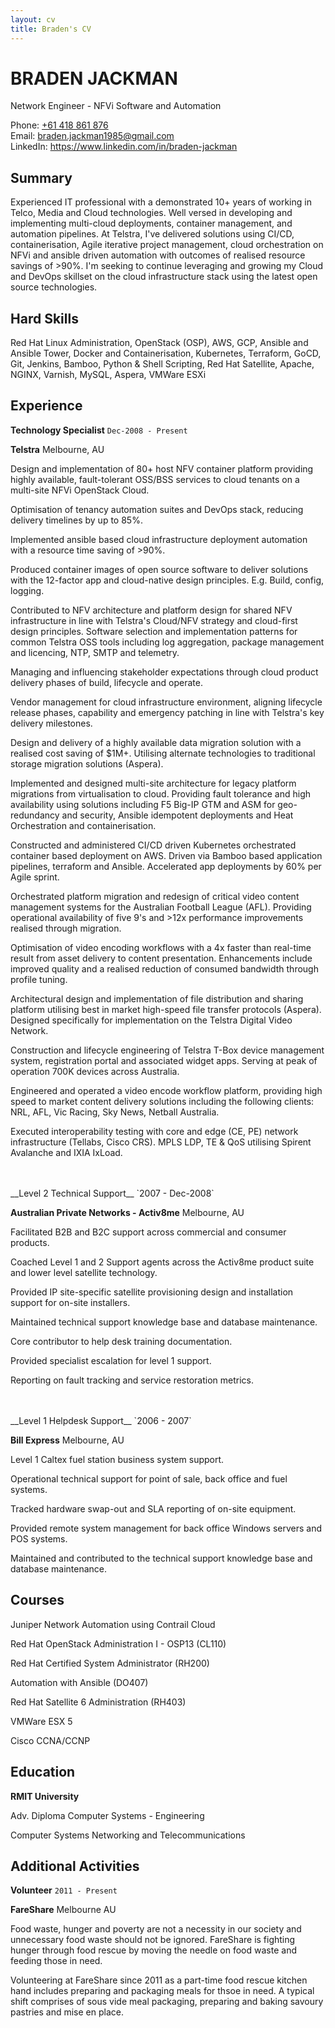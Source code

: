 ```yaml
---
layout: cv
title: Braden's CV
---
```


# BRADEN JACKMAN
Network Engineer - NFVi Software and Automation

<div id="webaddress">
Phone: <a href="tel: +61 418 861 876">+61 418 861 876</a><br>
Email: <a href="mailto: braden.jackman1985@gmail.com">braden.jackman1985@gmail.com</a><br>
LinkedIn: <a href="https://www.linkedin.com/in/braden-jackman/">https://www.linkedin.com/in/braden-jackman</a><br>
</div>

## Summary
Experienced IT professional with a demonstrated 10+ years of working in Telco, Media and Cloud technologies. Well versed in developing and implementing multi-cloud deployments, container management, and automation pipelines. At Telstra, I've delivered solutions using CI/CD, containerisation, Agile iterative project management, cloud orchestration on NFVi and ansible driven automation with outcomes of realised resource savings of >90%. I'm seeking to continue leveraging and growing my Cloud and DevOps skillset on the cloud infrastructure stack using the latest open source technologies.

## Hard Skills
Red Hat Linux Administration, OpenStack (OSP), AWS, GCP, Ansible and Ansible Tower, Docker and Containerisation, Kubernetes, Terraform, GoCD, Git, Jenkins, Bamboo, Python & Shell Scripting, Red Hat Satellite, Apache, NGINX, Varnish, MySQL, Aspera, VMWare ESXi

## Experience
__Technology Specialist__
`Dec-2008 - Present`

__Telstra__ Melbourne, AU

Design and implementation of 80+ host NFV container platform providing highly available, fault-tolerant OSS/BSS services to cloud tenants on a multi-site NFVi OpenStack Cloud.

Optimisation of tenancy automation suites and DevOps stack, reducing delivery timelines by up to 85%.

Implemented ansible based cloud infrastructure deployment automation with a resource time saving of >90%.

Produced container images of open source software to deliver solutions with the 12-factor app and cloud-native design principles. E.g. Build, config, logging.

Contributed to NFV architecture and platform design for shared NFV infrastructure in line with Telstra's Cloud/NFV strategy and cloud-first design principles. Software selection and implementation patterns for common Telstra OSS tools including log aggregation, package management and licencing, NTP, SMTP and telemetry.

Managing and influencing stakeholder expectations through cloud product delivery phases of build, lifecycle and operate.

Vendor management for cloud infrastructure environment, aligning lifecycle release phases, capability and emergency patching in line with Telstra's key delivery milestones.

Design and delivery of a highly available data migration solution with a realised cost saving of $1M+. Utilising alternate technologies to traditional storage migration solutions (Aspera).

Implemented and designed multi-site architecture for legacy platform migrations from virtualisation to cloud. Providing fault tolerance and high availability using solutions including F5 Big-IP GTM and ASM for geo-redundancy and security, Ansible idempotent deployments and Heat Orchestration and containerisation.

Constructed and administered CI/CD driven Kubernetes orchestrated container based deployment on AWS.  Driven via Bamboo based application pipelines, terraform and Ansible.  Accelerated app deployments by 60% per Agile sprint.

Orchestrated platform migration and redesign of critical video content management systems for the Australian Football League (AFL). Providing operational availability of five 9's and >12x performance improvements realised through migration.

Optimisation of video encoding workflows with a 4x faster than real-time result from asset delivery to content presentation. Enhancements include improved quality and a realised reduction of consumed bandwidth through profile tuning.

Architectural design and implementation of file distribution and sharing platform utilising best in market high-speed file transfer protocols (Aspera).  Designed specifically for implementation on the Telstra Digital Video Network.

Construction and lifecycle engineering of Telstra T-Box device management system, registration portal and associated widget apps. Serving at peak of operation 700K devices across Australia.

Engineered and operated a video encode workflow platform, providing high speed to market content delivery solutions including the following clients: NRL, AFL, Vic Racing, Sky News, Netball Australia.

Executed interoperability testing with core and edge (CE, PE) network infrastructure (Tellabs, Cisco CRS). MPLS LDP, TE & QoS utilising  Spirent Avalanche and IXIA IxLoad.

<br>
<br>
__Level 2 Technical Support__
`2007 - Dec-2008`

__Australian Private Networks - Activ8me__ Melbourne, AU

Facilitated B2B and B2C support across commercial and consumer products.

Coached Level 1 and 2 Support agents across the Activ8me product suite and lower level satellite technology.

Provided IP site-specific satellite provisioning design and installation support for on-site installers.

Maintained technical support knowledge base and database maintenance.

Core contributor to help desk training documentation.

Provided specialist escalation for level 1 support.

Reporting on fault tracking and service restoration metrics.


<br>
<br>
__Level 1 Helpdesk Support__
`2006 - 2007`

__Bill Express__ Melbourne, AU

Level 1 Caltex fuel station business system support.

Operational technical support for point of sale, back office and fuel systems.

Tracked hardware swap-out and SLA reporting of on-site equipment.

Provided remote system management for back office Windows servers and POS systems.

Maintained and contributed to the technical support knowledge base and database maintenance.

## Courses
Juniper Network Automation using Contrail Cloud

Red Hat OpenStack Administration I - OSP13 (CL110) 

Red Hat Certified System Administrator (RH200)

Automation with Ansible (DO407) 

Red Hat Satellite 6 Administration (RH403)

VMWare ESX 5

Cisco CCNA/CCNP

## Education
__RMIT University__

Adv. Diploma Computer Systems - Engineering

Computer Systems Networking and Telecommunications

## Additional Activities
__Volunteer__ 
`2011 - Present`

__FareShare__ Melbourne AU

Food waste, hunger and poverty are not a necessity in our society and unnecessary food waste should not be ignored. FareShare is fighting hunger through food rescue by moving the needle on food waste and feeding those in need.  

Volunteering at FareShare since 2011 as a part-time food rescue kitchen hand includes preparing and packaging meals for thsoe in need. A typical shift comprises of sous vide meal packaging, preparing and baking savoury pastries and mise en place.

<!-- ### Footer Last updated: 10042019 -->
